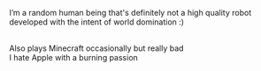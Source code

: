 I’m a random human being that's definitely not a high quality robot developed with the intent of world domination :)

<br>Also plays Minecraft occasionally but really bad
<br>I hate Apple with a burning passion


<!---
Ahxman/Ahxman is a ✨ special ✨ repository because its `README.md` (this file) appears on your GitHub profile.
You can click the Preview link to take a look at your changes.
--->
